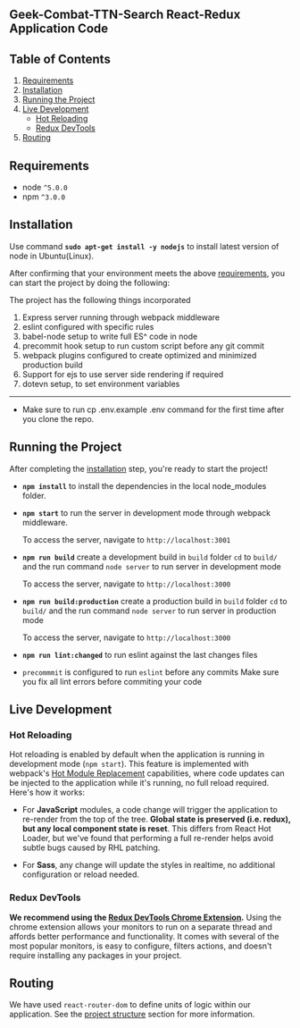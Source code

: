 ## Geek-Combat-TTN-Search React-Redux Application Code

## Table of Contents
1. [Requirements](#requirements)
2. [Installation](#getting-started)
3. [Running the Project](#running-the-project)
4. [Live Development](#local-development)
    * [Hot Reloading](#hot-reloading)
    * [Redux DevTools](#redux-devtools)
5. [Routing](#routing)

## Requirements
* node `^5.0.0`
* npm `^3.0.0`

## Installation

Use command **`sudo apt-get install -y nodejs`** to install latest version of node in Ubuntu(Linux).

After confirming that your environment meets the above [requirements](#requirements), you can start the project by doing the following:

The project has the following things incorporated

1. Express server running through webpack middleware
2. eslint configured with specific rules
3. babel-node setup to write full ES^ code in node
4. precommit hook setup to run custom script before any git commit
5. webpack plugins configured to create optimized and minimized production build
6. Support for ejs to use server side rendering if required
7. dotevn setup, to set environment variables
____

+ Make sure to run cp .env.example .env command for the first time after you clone the repo.

## Running the Project

After completing the [installation](#installation) step, you're ready to start the project!

+ **`npm install`** to install the dependencies in the local node_modules folder.

+ **`npm start`** to run the server in development mode through webpack middleware.

  To access the server, navigate to `http://localhost:3001`

+ **`npm run build`** create a development build in `build` folder
`cd` to `build/` and the run command `node server` to run server in development mode
  
  To access the server, navigate to `http://localhost:3000`

+ **`npm run build:production`** create a production build in `build` folder
`cd` to `build/` and the run command `node server` to run server in production mode

  To access the server, navigate to `http://localhost:3000`

+ **`npm run lint:changed`** to run eslint against the last changes files

+ `precommmit` is configured to run `eslint` before any commits
  Make sure you fix all lint errors before commiting your code

## Live Development

### Hot Reloading

Hot reloading is enabled by default when the application is running in development mode (`npm start`). This feature is implemented with webpack's [Hot Module Replacement](https://webpack.github.io/docs/hot-module-replacement.html) capabilities, where code updates can be injected to the application while it's running, no full reload required. Here's how it works:

* For **JavaScript** modules, a code change will trigger the application to re-render from the top of the tree. **Global state is preserved (i.e. redux), but any local component state is reset**. This differs from React Hot Loader, but we've found that performing a full re-render helps avoid subtle bugs caused by RHL patching.

* For **Sass**, any change will update the styles in realtime, no additional configuration or reload needed.

### Redux DevTools

**We recommend using the [Redux DevTools Chrome Extension](https://chrome.google.com/webstore/detail/redux-devtools/lmhkpmbekcpmknklioeibfkpmmfibljd).**
Using the chrome extension allows your monitors to run on a separate thread and affords better performance and functionality. It comes with several of the most popular monitors, is easy to configure, filters actions, and doesn't require installing any packages in your project.

## Routing
We have used `react-router-dom` to define units of logic within our application. See the [project structure](#project-structure) section for more information.
